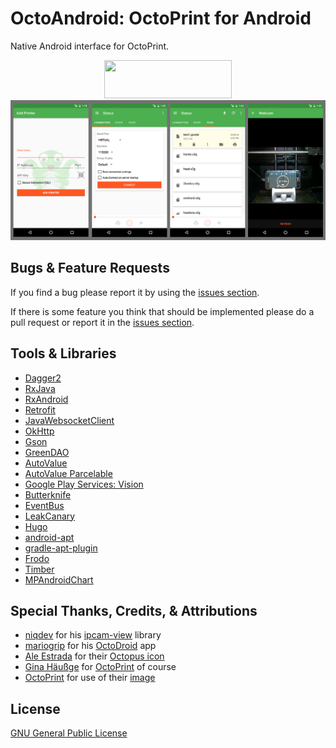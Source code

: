 # OctoAndroid: OctoPrint for Android
Native Android interface for OctoPrint.

<p align="center">
<a href="https://play.google.com/store/apps/details?id=com.nairbspace.octoandroid">
<img src="https://play.google.com/intl/en_us/badges/images/apps/en-play-badge.png" width="204" height="61"></a><br>
<img src="images/screenshot_preview.png"/>
</p>

## Bugs & Feature Requests

If you find a bug please report it by using the [issues section](https://github.com/nairbspace/octoandroid/issues).

If there is some feature you think that should be implemented please do a pull request 
or report it in the [issues section](https://github.com/nairbspace/octoandroid/issues).

## Tools & Libraries

- [Dagger2](http://google.github.io/dagger/)
- [RxJava](https://github.com/ReactiveX/RxJava)
- [RxAndroid](https://github.com/ReactiveX/RxAndroid)
- [Retrofit](http://square.github.io/retrofit/)
- [JavaWebsocketClient](https://github.com/jacek-marchwicki/JavaWebsocketClient)
- [OkHttp](http://square.github.io/okhttp/)
- [Gson](https://github.com/google/gson)
- [GreenDAO](https://github.com/greenrobot/greenDAO)
- [AutoValue](https://github.com/google/auto/tree/master/value)
- [AutoValue Parcelable](https://github.com/frankiesardo/auto-parcel)
- [Google Play Services: Vision](https://developers.google.com/vision/)
- [Butterknife](http://jakewharton.github.io/butterknife/)
- [EventBus](https://github.com/greenrobot/EventBus)
- [LeakCanary](https://github.com/square/leakcanary)
- [Hugo](https://github.com/JakeWharton/hugo)
- [android-apt](https://bitbucket.org/hvisser/android-apt)
- [gradle-apt-plugin](https://github.com/tbroyer/gradle-apt-plugin)
- [Frodo](https://github.com/android10/frodo)
- [Timber](https://github.com/JakeWharton/timber)
- [MPAndroidChart](https://github.com/PhilJay/MPAndroidChart)

## Special Thanks, Credits, & Attributions

- [niqdev](https://github.com/niqdev) for his [ipcam-view](https://github.com/niqdev/ipcam-view) library
- [mariogrip](https://github.com/mariogrip) for his [OctoDroid](https://github.com/mariogrip/octodroid) app
- [Ale Estrada](https://thenounproject.com/ale-es/) for their [Octopus icon](https://thenounproject.com/search/?q=octopus&i=148061)
- [Gina Häußge](https://github.com/foosel) for [OctoPrint](http://octoprint.org/) of course
- [OctoPrint](http://octoprint.org/) for use of their [image](presentation/src/main/res/drawable/add_printer_background.png)

## License

[GNU General Public License](LICENSE)
